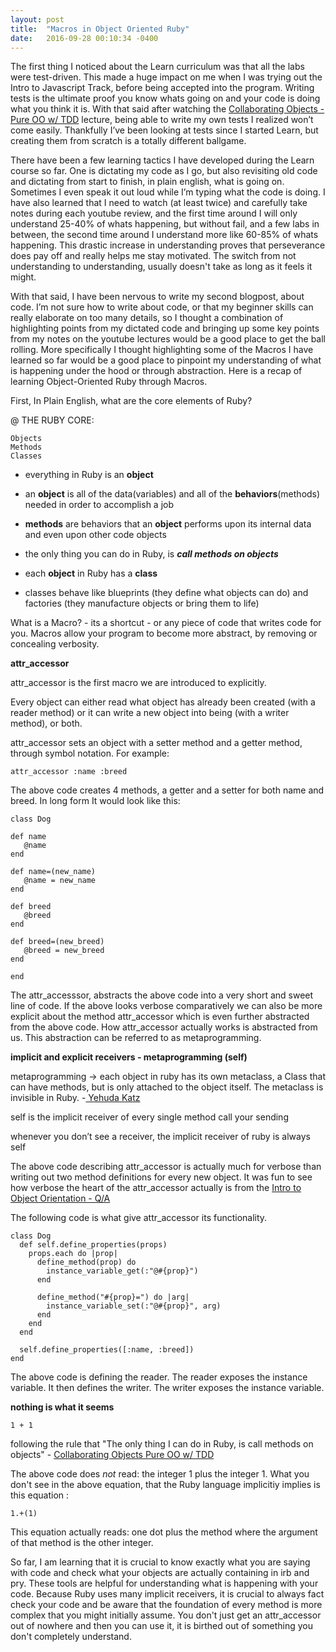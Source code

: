 ```yaml
---
layout: post
title:  "Macros in Object Oriented Ruby"
date:   2016-09-28 00:10:34 -0400
---
```



The first thing I noticed about the Learn curriculum was that all the labs were test-driven. This made a huge impact on me when I was trying out the Intro to Javascript Track, before being accepted into the program. Writing tests is the ultimate proof you know whats going on and your code is doing what you think it is. With that said after watching the [Collaborating Objects - Pure OO w/ TDD](https://www.youtube.com/watch?v=iYcQ693LXck) lecture, being able to write my own tests I realized won’t come easily. Thankfully I’ve been looking at tests since I started Learn, but creating them from scratch is a totally different ballgame. 

There have been a few learning tactics I have developed during the Learn course so far. One is dictating my code as I go, but also revisiting old code and dictating from start to finish, in plain english, what is going on. Sometimes I even speak it out loud while I’m typing what the code is doing. I have also learned that I need to watch (at least twice) and carefully take notes during each youtube review, and the first time around I will only understand 25-40% of whats happening, but without fail, and a few labs in between, the second time around I understand more like 60-85% of whats happening. This drastic increase in understanding proves that perseverance does pay off and really helps me stay motivated. The switch from not understanding to understanding, usually doesn't take as long as it feels it might. 

With that said, I have been nervous to write my second blogpost, about code. I’m not sure how to write about code, or that my beginner skills can really elaborate on too many details, so I thought a combination of highlighting points from my dictated code and bringing up some key points from my notes on the youtube lectures would be a good place to get the ball rolling. More specifically I thought highlighting some of the Macros I have learned so far would be a good place to pinpoint my understanding of what is happening under the hood or through abstraction. Here is a recap of learning Object-Oriented Ruby through Macros.

First, In Plain English, what are the core elements of Ruby? 

@ THE RUBY CORE:

	Objects
	Methods
	Classes

- everything in Ruby is an **object**
- an **object** is all of the data(variables) and all of the **behaviors**(methods) needed in order to accomplish a job

- **methods** are behaviors that an **object** performs upon its internal data and even upon other code objects
- the only thing you can do in Ruby, is ***call methods on objects***

- each **object** in Ruby has a **class**
- classes behave like blueprints (they define what objects can do) and factories (they manufacture objects or bring them to life)


What is a Macro? - its a shortcut - or any piece of code that writes code for you. Macros allow your program to become more abstract, by removing or concealing verbosity.

**attr_accessor**

attr_accessor is the first macro we are introduced to explicitly. 

Every object can either read what object has already been created (with a reader method) or it can write a new object into being (with a writer method), or both.

attr_accessor sets an object with a setter method and a getter method, through symbol notation. For example:

```
attr_accessor :name :breed
```

The above code creates 4 methods, a getter and a setter for both name and breed. In long form It would look like this:

```
class Dog

def name
   @name
end

def name=(new_name)
   @name = new_name
end

def breed
   @breed
end

def breed=(new_breed)
   @breed = new_breed
end

end
```

The attr_accesssor, abstracts the above code into a very short and sweet line of code. If the above looks verbose comparatively we can also be more explicit about the method attr_accessor which is even further abstracted from the above code. How attr_accessor actually works is abstracted from us. This abstraction can be referred to as metaprogramming.

**implicit and explicit receivers - metaprogramming (self)**

metaprogramming -> each object in ruby has its own metaclass, a Class that can have methods, but is only attached to the object itself. The metaclass is invisible in Ruby. -[ Yehuda Katz](http://yehudakatz.com/2009/11/15/metaprogramming-in-ruby-its-all-about-the-self/)

self is the implicit receiver of every single method call your sending

whenever you don’t see a receiver, the implicit receiver of ruby is always self

The above code describing attr_accessor is actually much for verbose than writing out two method definitions for every new object.  It was fun to see how verbose the heart of the attr_accessor actually is from the [Intro to Object Orientation - Q/A](https://www.youtube.com/watch?v=ab11lJJKm8M)

The following code is what give attr_accessor its functionality.

```
class Dog
  def self.define_properties(props)
    props.each do |prop|
      define_method(prop) do 
        instance_variable_get(:"@#{prop}")
      end

      define_method("#{prop}=") do |arg|
        instance_variable_set(:"@#{prop}", arg)
      end
    end
  end

  self.define_properties([:name, :breed])
end
```

The above code is defining the reader. The reader exposes the instance variable. It then defines the writer. The writer exposes the instance variable. 

**nothing is what it seems**

```
1 + 1
```

following the rule that "The only thing I can do in Ruby, is call methods on objects" - [Collaborating Objects Pure OO w/ TDD](https://www.youtube.com/watch?v=iYcQ693LXck)

The above code does *not* read: the integer 1 plus the integer 1. What you don't see in the above equation, that the Ruby language implicitiy implies is this equation :

```
1.+(1)
```

This equation actually reads: one dot plus the method where the argument of that method is the other integer.

So far, I am learning that it is crucial to know exactly what you are saying with code and check what your objects are actually containing in irb and pry. These tools are helpful for understanding what is happening with your code. Because Ruby uses many implicit receivers, it is crucial to always fact check your code and be aware that the foundation of every method is more complex that you might initially assume. You don't just get an attr_accessor out of nowhere and then you can use it, it is birthed out of something you don't completely understand. 
